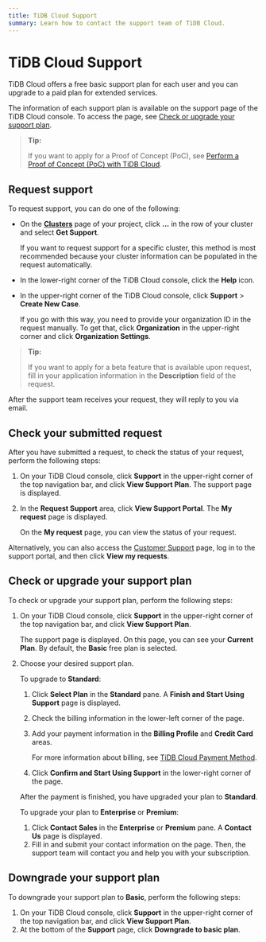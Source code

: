 ```yaml
---
title: TiDB Cloud Support
summary: Learn how to contact the support team of TiDB Cloud.
---
```


# TiDB Cloud Support

TiDB Cloud offers a free basic support plan for each user and you can upgrade to a paid plan for extended services.

The information of each support plan is available on the support page of the TiDB Cloud console. To access the page, see [Check or upgrade your support plan](#check-or-upgrade-your-support-plan).

> **Tip:**
>
> If you want to apply for a Proof of Concept (PoC), see [Perform a Proof of Concept (PoC) with TiDB Cloud](/tidb-cloud/tidb-cloud-poc.md).

## Request support

To request support, you can do one of the following:

- On the [**Clusters**](https://tidbcloud.com/console/clusters) page of your project, click **...** in the row of your cluster and select **Get Support**.

    If you want to request support for a specific cluster, this method is most recommended because your cluster information can be populated in the request automatically.

- In the lower-right corner of the TiDB Cloud console, click the **Help** icon.

- In the upper-right corner of the TiDB Cloud console, click <MDSvgIcon name="icon-top-support" /> **Support** > **Create New Case**.

    If you go with this way, you need to provide your organization ID in the request manually. To get that, click <MDSvgIcon name="icon-top-organization" /> **Organization** in the upper-right corner and click **Organization Settings**.

> **Tip:**
>
> If you want to apply for a beta feature that is available upon request, fill in your application information in the **Description** field of the request.

After the support team receives your request, they will reply to you via email.

## Check your submitted request

After you have submitted a request, to check the status of your request, perform the following steps:

1. On your TiDB Cloud console, click <MDSvgIcon name="icon-top-support" /> **Support** in the upper-right corner of the top navigation bar, and click **View Support Plan**. The support page is displayed.
2. In the **Request Support** area, click **View Support Portal**. The **My request** page is displayed.

    On the **My request** page, you can view the status of your request.

Alternatively, you can also access the [Customer Support](https://support.pingcap.com/hc/en-us) page, log in to the support portal, and then click **View my requests**.

## Check or upgrade your support plan

To check or upgrade your support plan, perform the following steps:

1. On your TiDB Cloud console, click <MDSvgIcon name="icon-top-support" /> **Support** in the upper-right corner of the top navigation bar, and click **View Support Plan**.

    The support page is displayed. On this page, you can see your **Current Plan**. By default, the **Basic** free plan is selected.

2. Choose your desired support plan.

    <SimpleTab>
    <div label="Upgrade to Standard">

    To upgrade to **Standard**:

    1. Click **Select Plan** in the **Standard** pane. A **Finish and Start Using Support** page is displayed.
    2. Check the billing information in the lower-left corner of the page.
    3. Add your payment information in the **Billing Profile** and **Credit Card** areas.

        For more information about billing, see [TiDB Cloud Payment Method](/tidb-cloud/tidb-cloud-billing.md#payment-method).

    4. Click **Confirm and Start Using Support** in the lower-right corner of the page.

    After the payment is finished, you have upgraded your plan to **Standard**.

    </div>
    <div label="Upgrade to Enterprise or Premium">

    To upgrade your plan to **Enterprise** or **Premium**:

    1. Click **Contact Sales** in the **Enterprise** or **Premium** pane. A **Contact Us** page is displayed.
    2. Fill in and submit your contact information on the page. Then, the support team will contact you and help you with your subscription.

    </div>
    </SimpleTab>

## Downgrade your support plan

To downgrade your support plan to **Basic**, perform the following steps:

1. On your TiDB Cloud console, click <MDSvgIcon name="icon-top-support" /> **Support** in the upper-right corner of the top navigation bar, and click **View Support Plan**.
2. At the bottom of the **Support** page, click **Downgrade to basic plan**.
